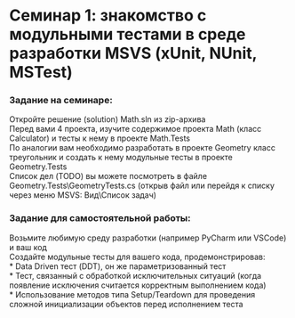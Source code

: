 <h1>Семинар 1: знакомство с модульными тестами в среде разработки MSVS (xUnit, NUnit, MSTest)</h1>

<h3>Задание на семинаре:</h3>
  Откройте решение (solution) Math.sln из zip-архива<br>
  Перед вами 4 проекта, изучите содержимое проекта Math (класс Calculator) и тесты к нему в проекте Math.Tests<br>
  По аналогии вам необходимо разработать в проекте Geometry класс треугольник и создать к нему модульные тесты в проекте Geometry.Tests<br>
  Список дел (TODO) вы можете посмотреть в файле Geometry.Tests\GeometryTests.cs (открыв файл или перейдя к списку через меню MSVS: Вид\Список задач) <br>

<h3>Задание для самостоятельной работы:</h3>
  Возьмите любимую среду разработки (например PyCharm или VSCode) и ваш код<br>
  Создайте модульные тесты для вашего кода, продемонстрировав: <br>
    * Data Driven тест (DDT), он же параметризованный тест<br>
    * Тест, связанный с обработкой исключительных ситуаций (когда появление исключения считается корректным выполнением кода)<br>
    * Использование методов типа Setup/Teardown для проведения сложной инициализации объектов перед исполнением теста <br>

